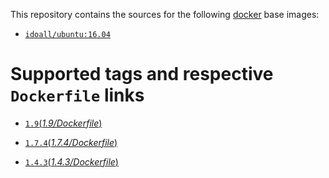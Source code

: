This repository contains the sources for the following [docker](https://docker.io) base images:

- [`idoall/ubuntu:16.04`](https://hub.docker.com/r/idoall/ubuntu/)



# Supported tags and respective `Dockerfile` links

- [`1.9`(*1.9/Dockerfile*)](https://github.com/idoall/docker/blob/master/ubuntu16.04-golang/1.9/Dockerfile)

- [`1.7.4`(*1.7.4/Dockerfile*)](https://github.com/idoall/docker/blob/master/ubuntu16.04-golang/1.7.4/Dockerfile)

- [`1.4.3`(*1.4.3/Dockerfile*)](https://github.com/idoall/docker/blob/master/ubuntu16.04-golang/1.4/Dockerfile)

  ​

